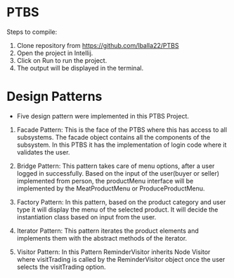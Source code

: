 # PTBS

Steps to compile:
1. Clone repository from https://github.com/lballa22/PTBS
2. Open the project in Intellij.
3. Click on Run to run the project.
4. The output will be displayed in the terminal.


# Design Patterns

- Five design pattern were implemented in this PTBS Project.

1. Facade Pattern: This is the face of the PTBS where this has access to all subsystems. The facade object contains all 
the components of the subsystem. In this PTBS it has the implementation of login code where it validates the user.

2. Bridge Pattern: This pattern takes care of menu options, after a user logged in successfully. Based on the input of
the user(buyer or seller) implemented from person, the productMenu interface will be implemented by the MeatProductMenu 
or ProduceProductMenu.

3. Factory Pattern: In this pattern, based on the product category and user type it will display the menu of the selected
product. It will decide the instantiation class based on input from the user.

4. Iterator Pattern: This pattern iterates the product elements and implements them with the abstract methods of the 
iterator.

5. Visitor Pattern: In this Pattern ReminderVisitor inherits Node Visitor where visitTrading is called by the 
ReminderVisitor object once the user selects the visitTrading option.
